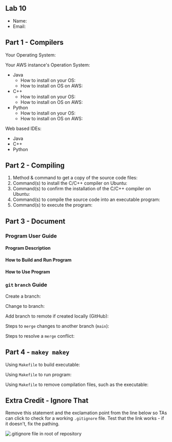 ## Lab 10

- Name:
- Email:

## Part 1 - Compilers

Your Operating System:

Your AWS instance's Operation System:

- Java
   - How to install on your OS:
   - How to install on OS on AWS: 
- C++
   - How to install on your OS:
   - How to install on OS on AWS: 
- Python
   - How to install on your OS:
   - How to install on OS on AWS: 

Web based IDEs: 

- Java
- C++
- Python

## Part 2 - Compiling

1. Method & command to get a copy of the source code files:
2. Command(s) to install the C/C++ compiler on Ubuntu:
3. Command(s) to confirm the installation of the C/C++ compiler on Ubuntu:
4. Command(s) to compile the source code into an executable program:
5. Command(s) to execute the program:

## Part 3 - Document

### Program User Guide

#### Program Description

#### How to Build and Run Program

#### How to Use Program

### `git` `branch` Guide

Create a branch:

Change to branch:

Add branch to remote if created locally (GitHub):

Steps to `merge` changes to another branch (`main`):

Steps to resolve a `merge` conflict: 

## Part 4 - `makey makey`

Using `Makefile` to build executable:

Using `Makefile` to run program:

Using `Makefile` to remove compilation files, such as the executable: 

## Extra Credit - Ignore That

Remove this statement and the exclamation point from the line below so TAs can click to check for a working `.gitignore` file.  Test that the link works - if it doesn't, fix the pathing.

![`.gitignore` file in root of repository](../.gitignore)
